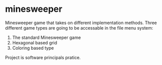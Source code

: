 # minesweeper


Minesweeper game that takes on different implementation methods. Three different game types are going to be accessable in the file menu system:
1. The standard Minesweeper game
2. Hexagonal based grid
3. Coloring based type

Project is software principals pratice. 

